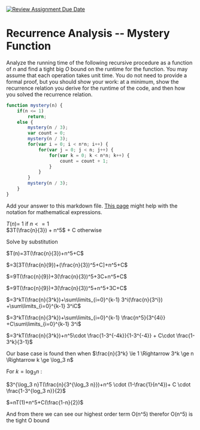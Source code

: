 [![Review Assignment Due Date](https://classroom.github.com/assets/deadline-readme-button-24ddc0f5d75046c5622901739e7c5dd533143b0c8e959d652212380cedb1ea36.svg)](https://classroom.github.com/a/OlW38W4k)
# Recurrence Analysis -- Mystery Function

Analyze the running time of the following recursive procedure as a function of
$n$ and find a tight big $O$ bound on the runtime for the function. You may
assume that each operation takes unit time. You do not need to provide a formal
proof, but you should show your work: at a minimum, show the recurrence relation
you derive for the runtime of the code, and then how you solved the recurrence
relation.

```javascript
function mystery(n) {
    if(n <= 1)
        return;
    else {
        mystery(n / 3);
        var count = 0;
        mystery(n / 3);
        for(var i = 0; i < n*n; i++) {
            for(var j = 0; j < n; j++) {
                for(var k = 0; k < n*n; k++) {
                    count = count + 1;
                }
            }
        }
        mystery(n / 3);
    }
}
```

Add your answer to this markdown file. [This
page](https://docs.github.com/en/get-started/writing-on-github/working-with-advanced-formatting/writing-mathematical-expressions)
might help with the notation for mathematical expressions.

$T(n) =$ 1 if $n <= 1$ <br>
$3T(\frac{n}{3}) + n^5$ + C otherwise <br>

Solve by substitution 

$T(n)=3T(\frac{n}{3})+n^5+C$

$=3[3T(\frac{n}{9})+(\frac{n}{3})^5+C]+n^5+C$

$=9T(\frac{n}{9})+3(\frac{n}{3})^5+3C+n^5+C$

$=9T(\frac{n}{9})+3(\frac{n}{3})^5+n^5+3C+C$

$=3^kT(\frac{n}{3^k})+\sum\limits_{i=0}^{k-1} 3^i(\frac{n}{3^i}) +\sum\limits_{i=0}^{k-1} 3^iC$

$=3^kT(\frac{n}{3^k})+\sum\limits_{i=0}^{k-1} \frac{n^5}{3^{4i}} +C\sum\limits_{i=0}^{k-1} 3^i$

$=3^kT(\frac{n}{3^k})+n^5\cdot \frac{1-3^{-4k}}{1-3^{-4}} + C\cdot \frac{1-3^k}{3-1}$

Our base case is found then when  $\frac{n}{3^k} \le 1 \Rightarrow 3^k \ge n \Rightarrow k \ge \log_3 n$ 

For $k=\log_3 n$ :

$3^{\log_3 n}T(\frac{n}{3^{\log_3 n}})+n^5 \cdot (1-\frac{1}{n^4})+ C \cdot \frac{1-3^{log_3 n}}{2}$

$=nT(1)+n^5+C(\frac{1-n}{2})$

And from there we can see our highest order term O(n^5) therefor O(n^5) is the tight O bound
